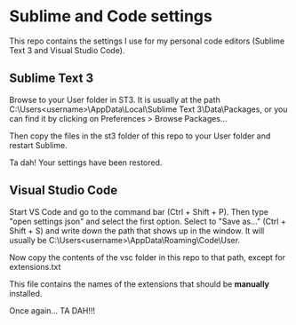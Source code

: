 # Sublime and Code settings

This repo contains the settings I use for my personal code editors (Sublime Text 3 and Visual Studio Code).

## Sublime Text 3

Browse to your User folder in ST3. It is usually at the path C:\Users\<username>\AppData\Local\Sublime Text 3\Data\Packages, or you can find it by clicking on Preferences > Browse Packages...

Then copy the files in the st3 folder of this repo to your User folder and restart Sublime.

Ta dah! Your settings have been restored.

## Visual Studio Code

Start VS Code and go to the command bar (Ctrl + Shift + P). Then type "open settings json" and select the first option. Select to "Save as..." (Ctrl + Shift + S) and write down the path that shows up in the window. It will usually be C:\Users\<username>\AppData\Roaming\Code\User.

Now copy the contents of the vsc folder in this repo to that path, except for extensions.txt

This file contains the names of the extensions that should be **manually** installed.

Once again... TA DAH!!!
